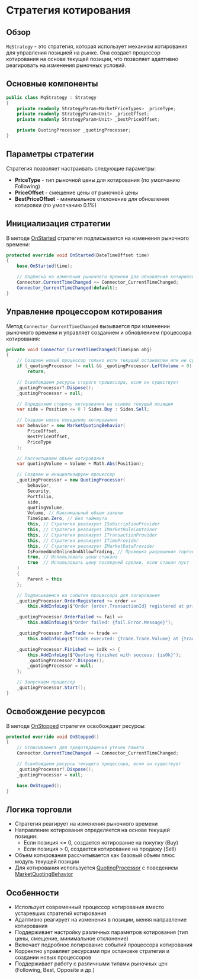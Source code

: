 # Стратегия котирования

## Обзор

`MqStrategy` - это стратегия, которая использует механизм котирования для управления позицией на рынке. Она создает процессор котирования на основе текущей позиции, что позволяет адаптивно реагировать на изменения рыночных условий.

## Основные компоненты

```cs
public class MqStrategy : Strategy
{
	private readonly StrategyParam<MarketPriceTypes> _priceType;
	private readonly StrategyParam<Unit> _priceOffset;
	private readonly StrategyParam<Unit> _bestPriceOffset;

	private QuotingProcessor _quotingProcessor;
}
```

## Параметры стратегии

Стратегия позволяет настраивать следующие параметры:

- **PriceType** - тип рыночной цены для котирования (по умолчанию Following)
- **PriceOffset** - смещение цены от рыночной цены
- **BestPriceOffset** - минимальное отклонение для обновления котировки (по умолчанию 0.1%)

## Инициализация стратегии

В методе [OnStarted](xref:StockSharp.Algo.Strategies.Strategy.OnStarted(System.DateTimeOffset)) стратегия подписывается на изменения рыночного времени:

```cs
protected override void OnStarted(DateTimeOffset time)
{
	base.OnStarted(time);

	// Подписка на изменения рыночного времени для обновления котировок
	Connector.CurrentTimeChanged += Connector_CurrentTimeChanged;
	Connector_CurrentTimeChanged(default);
}
```

## Управление процессором котирования

Метод `Connector_CurrentTimeChanged` вызывается при изменении рыночного времени и управляет созданием и обновлением процессора котирования:

```cs
private void Connector_CurrentTimeChanged(TimeSpan obj)
{
	// Создаем новый процессор только если текущий остановлен или не существует
	if (_quotingProcessor != null && _quotingProcessor.LeftVolume > 0)
		return;

	// Освобождаем ресурсы старого процессора, если он существует
	_quotingProcessor?.Dispose();
	_quotingProcessor = null;

	// Определяем сторону котирования на основе текущей позиции
	var side = Position <= 0 ? Sides.Buy : Sides.Sell;

	// Создаем новое поведение котирования
	var behavior = new MarketQuotingBehavior(
		PriceOffset,
		BestPriceOffset,
		PriceType
	);

	// Рассчитываем объем котирования
	var quotingVolume = Volume + Math.Abs(Position);

	// Создаем и инициализируем процессор
	_quotingProcessor = new QuotingProcessor(
		behavior,
		Security,
		Portfolio,
		side,
		quotingVolume,
		Volume, // Максимальный объем заявки
		TimeSpan.Zero, // Без таймаута
		this, // Стратегия реализует ISubscriptionProvider
		this, // Стратегия реализует IMarketRuleContainer
		this, // Стратегия реализует ITransactionProvider
		this, // Стратегия реализует ITimeProvider
		this, // Стратегия реализует IMarketDataProvider
		IsFormedAndOnlineAndAllowTrading, // Проверка разрешения торговли
		true, // Использовать цены стакана
		true  // Использовать цену последней сделки, если стакан пуст
	)
	{
		Parent = this
	};

	// Подписываемся на события процессора для логирования
	_quotingProcessor.OrderRegistered += order =>
		this.AddInfoLog($"Order {order.TransactionId} registered at price {order.Price}");

	_quotingProcessor.OrderFailed += fail =>
		this.AddInfoLog($"Order failed: {fail.Error.Message}");

	_quotingProcessor.OwnTrade += trade =>
		this.AddInfoLog($"Trade executed: {trade.Trade.Volume} at {trade.Trade.Price}");

	_quotingProcessor.Finished += isOk => {
		this.AddInfoLog($"Quoting finished with success: {isOk}");
		_quotingProcessor?.Dispose();
		_quotingProcessor = null;
	};

	// Запускаем процессор
	_quotingProcessor.Start();
}
```

## Освобождение ресурсов

В методе [OnStopped](xref:StockSharp.Algo.Strategies.Strategy.OnStopped) стратегия освобождает ресурсы:

```cs
protected override void OnStopped()
{
	// Отписываемся для предотвращения утечек памяти
	Connector.CurrentTimeChanged -= Connector_CurrentTimeChanged;

	// Освобождаем ресурсы текущего процессора, если он существует
	_quotingProcessor?.Dispose();
	_quotingProcessor = null;

	base.OnStopped();
}
```

## Логика торговли

- Стратегия реагирует на изменения рыночного времени
- Направление котирования определяется на основе текущей позиции:
  - Если позиция <= 0, создается котирование на покупку (Buy)
  - Если позиция > 0, создается котирование на продажу (Sell)
- Объем котирования рассчитывается как базовый объем плюс модуль текущей позиции
- Для котирования используется [QuotingProcessor](xref:StockSharp.Algo.Strategies.Quoting.QuotingProcessor) с поведением [MarketQuotingBehavior](xref:StockSharp.Algo.Strategies.Quoting.MarketQuotingBehavior)

## Особенности

- Использует современный процессор котирования вместо устаревших стратегий котирования
- Адаптивно реагирует на изменения в позиции, меняя направление котирования
- Поддерживает настройку различных параметров котирования (тип цены, смещение, минимальное отклонение)
- Включает подробное логирование событий процессора котирования
- Корректно управляет ресурсами при остановке стратегии и создании новых процессоров
- Поддерживает работу с различными типами рыночных цен (Following, Best, Opposite и др.)